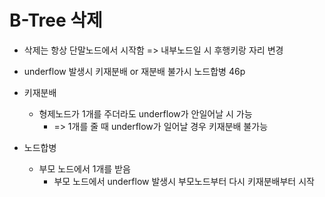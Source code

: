 # B-Tree 삭제
* 삭제는 항상 단말노드에서 시작함 => 내부노드일 시 후행키랑 자리 변경
* underflow 발생시 키재분배 or 재분배 불가시 노드합병
46p

* 키재분배
    * 형제노드가 1개를 주더라도 underflow가 안일어날 시 가능
        * => 1개를 줄 때 underflow가 일어날 경우 키재분배 불가능
* 노드합병
    * 부모 노드에서 1개를 받음
        * 부모 노드에서 underflow 발생시 부모노드부터 다시 키재분배부터 시작
    